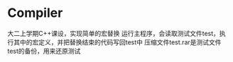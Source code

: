 ﻿# Compiler
大二上学期C++课设，实现简单的宏替换
运行主程序，会读取测试文件test，执行其中的宏定义，并把替换结束的代码写回test中
压缩文件test.rar是测试文件test的备份，用来还原测试